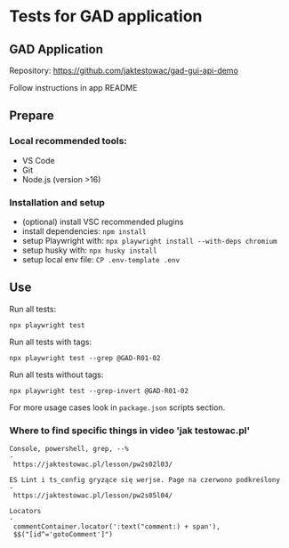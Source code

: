 # Tests for GAD application

## GAD Application

Repository: https://github.com/jaktestowac/gad-gui-api-demo

Follow instructions in app README

## Prepare

### Local recommended tools:

- VS Code
- Git
- Node.js (version >16)

### Installation and setup

- (optional) install VSC recommended plugins
- install dependencies: `npm install`
- setup Playwright with: `npx playwright install --with-deps chromium`
- setup husky with: `npx husky install`
- setup local env file: `CP .env-template .env`

## Use

Run all tests:

```
npx playwright test
```

Run all tests with tags:

```
npx playwright test --grep @GAD-R01-02
```

Run all tests without tags:

```
npx playwright test --grep-invert @GAD-R01-02
```

For more usage cases look in `package.json` scripts section.

### Where to find specific things in video 'jak testowac.pl'

```
Console, powershell, grep, --%
-
 https://jaktestowac.pl/lesson/pw2s02l03/
```

```
ES Lint i ts_config gryzące się werjse. Page na czerwono podkreślony
-
 https://jaktestowac.pl/lesson/pw2s05l04/
```

```
Locators
-
 commentContainer.locator(':text("comment:) + span'),
 $$("[id^='gotoComment']")

```
